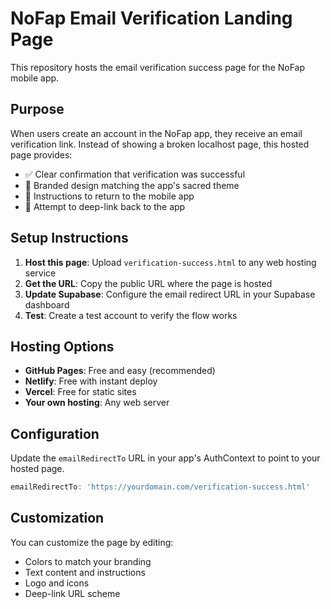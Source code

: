 # NoFap Email Verification Landing Page

This repository hosts the email verification success page for the NoFap mobile app.

## Purpose

When users create an account in the NoFap app, they receive an email verification link. Instead of showing a broken localhost page, this hosted page provides:

- ✅ Clear confirmation that verification was successful
- 🎨 Branded design matching the app's sacred theme
- 📱 Instructions to return to the mobile app
- 🔗 Attempt to deep-link back to the app

## Setup Instructions

1. **Host this page**: Upload `verification-success.html` to any web hosting service
2. **Get the URL**: Copy the public URL where the page is hosted
3. **Update Supabase**: Configure the email redirect URL in your Supabase dashboard
4. **Test**: Create a test account to verify the flow works

## Hosting Options

- **GitHub Pages**: Free and easy (recommended)
- **Netlify**: Free with instant deploy
- **Vercel**: Free for static sites
- **Your own hosting**: Any web server

## Configuration

Update the `emailRedirectTo` URL in your app's AuthContext to point to your hosted page.

```typescript
emailRedirectTo: 'https://yourdomain.com/verification-success.html'
```

## Customization

You can customize the page by editing:
- Colors to match your branding
- Text content and instructions
- Logo and icons
- Deep-link URL scheme